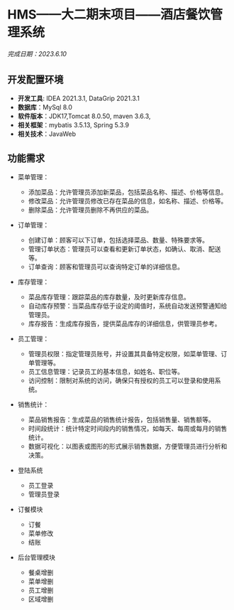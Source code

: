 # HMS——大二期末项目——酒店餐饮管理系统

###### 完成日期：2023.6.10

## 开发配置环境

- **开发工具**: IDEA 2021.3.1, DataGrip 2021.3.1
- **数据库**：MySql 8.0
- **软件版本**：JDK17,Tomcat 8.0.50, maven 3.6.3,
- **相关框架**：mybatis 3.5.13, Spring 5.3.9
- **相关技术**：JavaWeb

## 功能需求

- 菜单管理：
  - 添加菜品：允许管理员添加新菜品，包括菜品名称、描述、价格等信息。
  - 修改菜品：允许管理员修改已存在菜品的信息，如名称、描述、价格等。
  - 删除菜品：允许管理员删除不再供应的菜品。

- 订单管理：
  - 创建订单：顾客可以下订单，包括选择菜品、数量、特殊要求等。
  - 管理订单状态：管理员可以查看和更新订单状态，如确认、取消、配送等。
  - 订单查询：顾客和管理员可以查询特定订单的详细信息。

- 库存管理：
  - 菜品库存管理：跟踪菜品的库存数量，及时更新库存信息。
  - 自动库存预警：当菜品库存低于设定的阈值时，系统自动发送预警通知给管理员。
  - 库存报告：生成库存报告，提供菜品库存的详细信息，供管理员参考。

- 员工管理：
  - 管理员权限：指定管理员账号，并设置其具备特定权限，如菜单管理、订单管理等。
  - 员工信息管理：记录员工的基本信息，如姓名、职位等。
  - 访问控制：限制对系统的访问，确保只有授权的员工可以登录和使用系统。

- 销售统计：
  - 菜品销售报告：生成菜品的销售统计报告，包括销售量、销售额等。
  - 时间段统计：统计特定时间段内的销售情况，如每天、每周或每月的销售统计。
  - 数据可视化：以图表或图形的形式展示销售数据，方便管理员进行分析和决策。
  

- 登陆系统
  - 员工登录
  - 管理员登录
- 订餐模块
  - 订餐
  - 菜单修改
  - 结账
- 后台管理模块
  - 餐桌增删
  - 菜单增删
  - 员工增删
  - 区域增删




